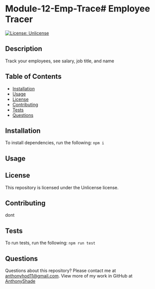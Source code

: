 # Module-12-Emp-Trace# Employee Tracer
[![License: Unlicense](https://img.shields.io/badge/license-Unlicense-blue.svg)](http://unlicense.org/)
## Description
Track your employees, see salary, job title, and  name
## Table of Contents
* [Installation](#installation)
* [Usage](#usage)
* [License](#license)
* [Contributing](#contributing)
* [Tests](#tests)
* [Questions](#questions)
## Installation
To install dependencies, run the following:
`
npm i
`
## Usage

## License
This repository is licensed under the Unlicense license.
## Contributing
dont 
## Tests
To run tests, run the following:
`
npm run test
`
## Questions
Questions about this repository? Please contact me at [anthonyhod11@gmail.com](mailto:anthonyhod11@gmail.com). View more of my work in GitHub at [AnthonyShade](https://github.com/AnthonyShade) 
